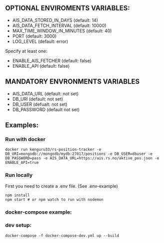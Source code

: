 ## OPTIONAL ENVIROMENTS VARIABLES:

* AIS_DATA_STORED_IN_DAYS (default: 14)
* AIS_DATA_FETCH_INTERVAL (default: 10000)
* MAX_TIME_WINDOW_IN_MINUTES (default: 40)
* PORT (default: 3000)
* LOG_LEVEL (default: error)

Specify at least one:

* ENABLE_AIS_FETCHER (default: false)
* ENABLE_API (default: false)

## MANDATORY ENVRONMENTS VARIABLES

* AIS_DATA_URL (default: not set)
* DB_URI (default: not set)
* DB_USER (defualt: not set)
* DB_PASSWORD (default not set)

## Examples:

### Run with docker
```
docker run kenguru33/rs-position-tracker -e DB_URI=mongodb://mongodb/mydb:27017/positions -e DB_USER=dbuser -e DB_PASSWORD=pass -e AIS_DATA_URL=https://ais.rs.no/aktive_pos.json -e ENABLE_API=true 
```

### Run locally
First you need to create a .env file. (See .env-example)
```
npm install
npm start # or npm watch to run with nodemon
```

### docker-compose example:

### dev setup:

```
docker-compose -f docker-compose-dev.yml up --build  
```
